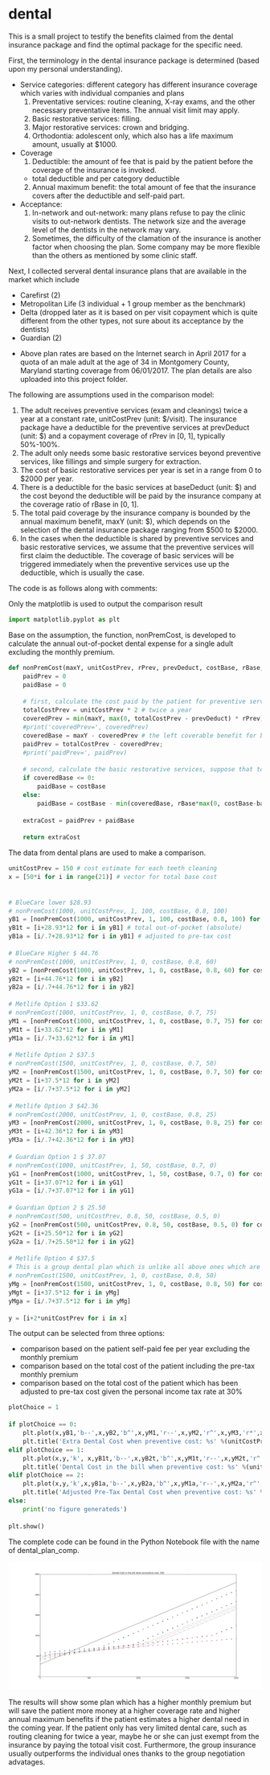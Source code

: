 # dental
This is a small project to testify the benefits claimed from the dental insurance package and find the optimal package for the specific need.

First, the terminology in the dental insurance package is determined (based upon my personal understanding). 
* Service categories: different category has different insurance coverage which varies with individual companies and plans
  1. Preventative services: routine cleaning, X-ray exams, and the other necessary preventative items. The annual visit limit may apply.
  2. Basic restorative services: filling.
  3. Major restorative services: crown and bridging.
  4. Orthodontia: adolescent only, which also has a life maximum amount, usually at \$1000.
* Coverage
  1. Deductible: the amount of fee that is paid by the patient before the coverage of the insurance is invoked.
    - total deductible and per category deductible
  2. Annual maximum benefit: the total amount of fee that the insurance covers after the deductible and self-paid part.
* Acceptance: 
  1. In-network and out-network: many plans refuse to pay the clinic visits to out-network dentists. The network size and the average level of the dentists in the network may vary.
  2. Sometimes, the difficulty of the clamation of the insurance is another factor when choosing the plan. Some company may be more flexible than the others as mentioned by some clinic staff.

Next, I collected serveral dental insurance plans that are available in the market which include
  * Carefirst (2)
  * Metropolitan Life (3 individual + 1 group member as the benchmark)
  * Delta (dropped later as it is based on per visit copayment which is quite different from the other types, not sure about its acceptance by the dentists) 
  * Guardian (2)
- Above plan rates are based on the Internet search in April 2017 for a quota of an male adult at the age of 34 in Montgomery County, Maryland starting coverage from 06/01/2017. The plan details are also uploaded into this project folder.

The following are assumptions used in the comparison model:
1) The adult receives preventive services (exam and cleanings) twice a year at a constant rate, unitCostPrev (unit: \$/visit). The insurance package have a deductible for the preventive services at prevDeduct (unit: \$) and a copayment coverage of rPrev in [0, 1], typically 50%-100%.
2) The adult only needs some basic restorative services beyond preventive services, like fillings and simple surgery for extraction.
3) The cost of basic restorative services per year is set in a range from 0 to \$2000 per year.
4) There is a deductible for the basic services at baseDeduct (unit: \$) and the cost beyond the deductible will be paid by the insurance company at the coverage ratio of rBase in [0, 1].
5) The total paid coverage by the insurance company is bounded by the annual maximum benefit, maxY (unit: \$), which depends on the selection of the dental insurance package ranging from $500 to $2000.
6) In the cases when the deductible is shared by preventive services and basic restorative services, we assume that the preventive services will first claim the deductible. The coverage of basic services will be triggered immediately  when the preventive services use up the deductible, which is usually the case.

The code is as follows along with comments:

Only the matplotlib is used to output the comparison result
```python
import matplotlib.pyplot as plt
```

Base on the assumption, the function, nonPremCost, is developed to calculate the annual out-of-pocket dental expense for a single adult excluding the monthly premium.
```python
def nonPremCost(maxY, unitCostPrev, rPrev, prevDeduct, costBase, rBase, baseDeduct):
    paidPrev = 0
    paidBase = 0
    
    # first, calculate the cost paid by the patient for preventive services
    totalCostPrev = unitCostPrev * 2 # twice a year
    coveredPrev = min(maxY, max(0, totalCostPrev - prevDeduct) * rPrev) # the part covered by the insurance
    #print('coveredPrev=', coveredPrev)
    coveredBase = maxY - coveredPrev # the left coverable benefit for basic restorative services
    paidPrev = totalCostPrev - coveredPrev;
    #print('paidPrev=', paidPrev)
    
    # second, calculate the basic restorative services, suppose that total cost is costBase
    if coveredBase <= 0:
        paidBase = costBase
    else:
        paidBase = costBase - min(coveredBase, rBase*max(0, costBase-baseDeduct))
        
    extraCost = paidPrev + paidBase
    
    return extraCost  
```

The data from dental plans are used to make a comparison.
```python
unitCostPrev = 150 # cost estimate for each teeth cleaning
x = [50*i for i in range(21)] # vector for total base cost


# BlueCare lower $28.93
# nonPremCost(1000, unitCostPrev, 1, 100, costBase, 0.8, 100)
yB1 = [nonPremCost(1000, unitCostPrev, 1, 100, costBase, 0.8, 100) for costBase in x]
yB1t = [i+28.93*12 for i in yB1] # total out-of-pocket (absolute)
yB1a = [i/.7+28.93*12 for i in yB1] # adjusted to pre-tax cost

# BlueCare Higher $ 44.76
# nonPremCost(1000, unitCostPrev, 1, 0, costBase, 0.8, 60)
yB2 = [nonPremCost(1000, unitCostPrev, 1, 0, costBase, 0.8, 60) for costBase in x]
yB2t = [i+44.76*12 for i in yB2]
yB2a = [i/.7+44.76*12 for i in yB2]

# Metlife Option 1 $33.62
# nonPremCost(1000, unitCostPrev, 1, 0, costBase, 0.7, 75)
yM1 = [nonPremCost(1000, unitCostPrev, 1, 0, costBase, 0.7, 75) for costBase in x]
yM1t = [i+33.62*12 for i in yM1]
yM1a = [i/.7+33.62*12 for i in yM1]

# Metlife Option 2 $37.5
# nonPremCost(1500, unitCostPrev, 1, 0, costBase, 0.7, 50)
yM2 = [nonPremCost(1500, unitCostPrev, 1, 0, costBase, 0.7, 50) for costBase in x]
yM2t = [i+37.5*12 for i in yM2]
yM2a = [i/.7+37.5*12 for i in yM2]

# Metlife Option 3 $42.36
# nonPremCost(2000, unitCostPrev, 1, 0, costBase, 0.8, 25)
yM3 = [nonPremCost(2000, unitCostPrev, 1, 0, costBase, 0.8, 25) for costBase in x]
yM3t = [i+42.36*12 for i in yM3]
yM3a = [i/.7+42.36*12 for i in yM3]

# Guardian Option 1 $ 37.07
# nonPremCost(1000, unitCostPrev, 1, 50, costBase, 0.7, 0)
yG1 = [nonPremCost(1000, unitCostPrev, 1, 50, costBase, 0.7, 0) for costBase in x]
yG1t = [i+37.07*12 for i in yG1]
yG1a = [i/.7+37.07*12 for i in yG1]

# Guardian Option 2 $ 25.50
# nonPremCost(500, unitCostPrev, 0.8, 50, costBase, 0.5, 0)
yG2 = [nonPremCost(500, unitCostPrev, 0.8, 50, costBase, 0.5, 0) for costBase in x]
yG2t = [i+25.50*12 for i in yG2]
yG2a = [i/.7+25.50*12 for i in yG2]

# Metlife Option 4 $37.5
# This is a group dental plan which is unlike all above ones which are sold for individual members.
# nonPremCost(1500, unitCostPrev, 1, 0, costBase, 0.8, 50)
yMg = [nonPremCost(1500, unitCostPrev, 1, 0, costBase, 0.8, 50) for costBase in x]
yMgt = [i+37.5*12 for i in yMg]
yMga = [i/.7+37.5*12 for i in yMg]

y = [i+2*unitCostPrev for i in x]
```

The output can be selected from three options:
* comparison based on the patient self-paid fee per year excluding the monthly premium
* comparison based on the total cost of the patient including the pre-tax monthly premium
* comparison based on the total cost of the patient which has been adjusted to pre-tax cost given the personal income tax rate at 30%
```python
plotChoice = 1

if plotChoice == 0:
    plt.plot(x,yB1,'b--',x,yB2,'b^',x,yM1,'r--',x,yM2,'r^',x,yM3,'r*',x,yG1,'g--', x,yG2,'g^', x, yMg, 'ro')
    plt.title('Extra Dental Cost when preventive cost: %s' %(unitCostPrev*2))
elif plotChoice == 1:
    plt.plot(x,y,'k', x,yB1t,'b--',x,yB2t,'b^',x,yM1t,'r--',x,yM2t,'r^',x,yM3t,'r*',x,yG1t,'g--', x,yG2t,'g^')
    plt.title('Dental Cost in the bill when preventive cost: %s' %(unitCostPrev*2))
elif plotChoice == 2:
    plt.plot(x,y,'k',x,yB1a,'b--',x,yB2a,'b^',x,yM1a,'r--',x,yM2a,'r^',x,yM3a,'r*',x,yG1a,'g--', x,yG2a,'g^', x, yMga, 'ro')
    plt.title('Adjusted Pre-Tax Dental Cost when preventive cost: %s' %(unitCostPrev*2))
else:
    print('no figure generateds')

plt.show()
```
The complete code can be found in the Python Notebook file with the name of dental_plan_comp.

![alt text](https://github.com/ykLIU1982/dental/blob/master/figure_1.png "Total cost as shown in Option 1")


The results will show some plan which has a higher monthly premium but will save the patient more money at a higher coverage rate and higher annual maximum benefits if the patient estimates a higher dental need in the coming year. If the patient only has very limited dental care, such as routing cleaning for twice a year, maybe he or she can just exempt from the insurance by paying the totoal visit cost. Furthermore, the group insurance usually outperforms the individual ones thanks to the group negotiation advatages. 

